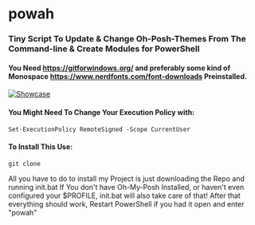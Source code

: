 # powah
### Tiny Script To Update & Change Oh-Posh-Themes From The Command-line & Create Modules for PowerShell
#### You Need https://gitforwindows.org/ and preferably some kind of Monospace https://www.nerdfonts.com/font-downloads Preinstalled.
[![Showcase](https://img.youtube.com/vi//0.jpg)](https://www.youtube.com/watch?v=)
#### You Might Need To Change Your Execution Policy with: 
```
Set-ExecutionPolicy RemoteSigned -Scope CurrentUser
```
#### To Install This Use:
```
git clone  
```
All you have to do to install my Project is just downloading the Repo and running init.bat 
If You don't have Oh-My-Posh Installed, or haven't even configured your $PROFILE, init.bat will also take care of that!
After that everything should work, Restart PowerShell if you had it open and enter "powah"

